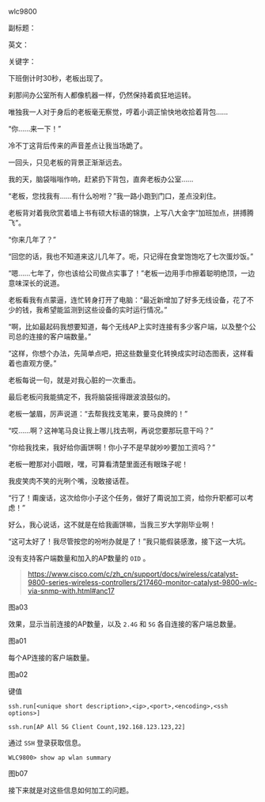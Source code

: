 wlc9800

副标题：

英文：

关键字：



下班倒计时30秒，老板出现了。

刹那间办公室所有人都像机器一样，仍然保持着疯狂地运转。

唯独我一人对于身后的老板毫无察觉，哼着小调正愉快地收拾着背包……



“你……来一下！”

冷不丁这背后传来的声音差点让我当场跪了。

一回头，只见老板的背景正渐渐远去。

我的天，脑袋嗡嗡作响，赶紧扔下背包，直奔老板办公室……



“老板，您找我有……有什么吩咐？”我一路小跑到门口，差点没刹住。

老板背对着我欣赏着墙上书有硕大标语的锦旗，上写八大金字“加班加点，拼搏腾飞”。

“你来几年了？”

“回您的话，我也不知道来这儿几年了。呃，只记得在食堂饱饱吃了七次蛋炒饭。”

“嗯……七年了，你也该给公司做点实事了！”老板一边用手巾擦着聪明绝顶，一边意味深长的说道。



老板看我有点蒙逼，连忙转身打开了电脑：“最近新增加了好多无线设备，花了不少的钱，我希望能监测到这些设备的实时运行情况。”

“啊，比如最起码我想要知道，每个无线AP上实时连接有多少客户端，以及整个公司总的连接的客户端数量。”

“这样，你想个办法，先简单点吧，把这些数量变化转换成实时动态图表，这样看着也直观方便。”

老板每说一句，就是对我心脏的一次重击。

最后老板问我能搞定不，我将脑袋摇得跟波浪鼓似的。



老板一皱眉，厉声说道：“去帮我找支笔来，要马良牌的！”

“哎……啊？这神笔马良让我上哪儿找去啊，再说您要那玩意干吗？”

“你给我找来，我好给你画饼啊！你小子不是早就吵吵要加工资吗？”

老板一瞪那对小圆眼，嘿，可算看清楚里面还有眼珠子呢！

我皮笑肉不笑的光咧个嘴，没敢接话茬。



“行了！甭废话，这次给你小子这个任务，做好了甭说加工资，给你升职都可以考虑！”

好么，我心说话，这不就是在给我画饼嘛，当我三岁大学刚毕业啊！

“这可太好了！我尽管按您的吩咐办就是了！”我只能假装感激，接下这一大坑。













没有支持客户端数量和加入的AP数量的 `OID` 。

> https://www.cisco.com/c/zh_cn/support/docs/wireless/catalyst-9800-series-wireless-controllers/217460-monitor-catalyst-9800-wlc-via-snmp-with.html#anc17

图a03







效果，显示当前连接的AP数量，以及 `2.4G` 和 `5G` 各自连接的客户端总数量。

图a01



每个AP连接的客户端数量。

图a02







键值

```
ssh.run[<unique short description>,<ip>,<port>,<encoding>,<ssh options>]
```



```
ssh.run[AP All 5G Client Count,192.168.123.123,22]
```





通过 `SSH` 登录获取信息。

```
WLC9800> show ap wlan summary
```

图b07



接下来就是对这些信息如何加工的问题。


